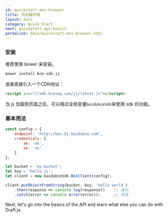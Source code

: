 ```yaml
---
id: quickstart-env-browser
title: 浏览器环境
layout: docs
category: Quick Start
next: quickstart-api-basics
permalink: docs/quickstart-env-browser.html
---
```


### 安装

推荐使用 bower 来安装。

```sh
bower install bce-sdk-js
```

或者直接引入一个CDN地址：

```html
<script src="//sdk.bceimg.com/js/latest.js"></script>
```

当 js 加载到页面之后，可以用过全局变量`baidubceSdk`来使用 sdk 的功能。

### 基本用法

```js
const config = {
    endpoint: 'http://bos.bj.baidubce.com',
    credentials: {
        ak: 'ak',
        sk: 'sk'
    }
};

let bucket = 'my-bucket';
let key = 'hello.js';
let client = new baidubceSdk.BosClient(config);

client.putObjectFromString(bucket, key, 'hello world')
    .then(response => console.log(response))    // 成功
    .catch(error => console.error(error));      // 失败
```

Next, let's go into the basics of the API and learn what else you can do with Draft.js.

